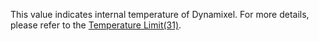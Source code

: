 This value indicates internal temperature of Dynamixel. For more details, please refer to the [Temperature Limit(31)](#temperature-limit31).
